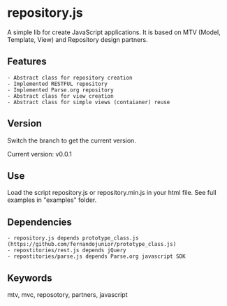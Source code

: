 repository.js
=============

A simple lib for create JavaScript applications. It is based on MTV (Model, Template, View) and Repository design partners.

Features
--------

    - Abstract class for repository creation
    - Implemented RESTFUL repository
    - Implemented Parse.org repository
    - Abstract class for view creation
    - Abstract class for simple views (contaianer) reuse

Version
-------

Switch the branch to get the current version.

Current version: v0.0.1

Use
---

Load the script repository.js or repository.min.js in your html file. See full examples in "examples" folder.

Dependencies
-----------

    - repository.js depends prototype_class.js (https://github.com/fernandojunior/prototype_class.js)
    - repostitories/rest.js depends jQuery
    - repostitories/parse.js depends Parse.org javascript SDK

Keywords
--------

mtv, mvc, reposotory, partners, javascript

